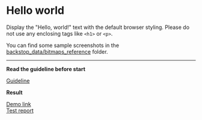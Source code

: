 # Hello world

Display the "Hello, world!" text with the default browser styling. Please do not use any enclosing tags like `<h1>` or `<p>`.

You can find some sample screenshots in the [backstop_data/bitmaps_reference](backstop_data/bitmaps_reference) folder.

___
**Read the guideline before start**

[Guideline](https://github.com/mate-academy/layout_task-guideline/blob/master/README.md)

**Result**

[Demo link](https://github.com/GitKurmax/layout_hello-world.git) <br>
[Test report](https://github.com/GitKurmax/layout_hello-world.git/report/html_report/)
